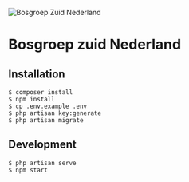 ![Bosgroep Zuid Nederland](https://bosgroepen.nl/bosgroep-zuid-nederland/wp-content/themes/zuid-nederland/img/logo-bosgroep.png)
# Bosgroep zuid Nederland

## Installation
```console
$ composer install
$ npm install
$ cp .env.example .env
$ php artisan key:generate
$ php artisan migrate
```

## Development
```console
$ php artisan serve
$ npm start
```